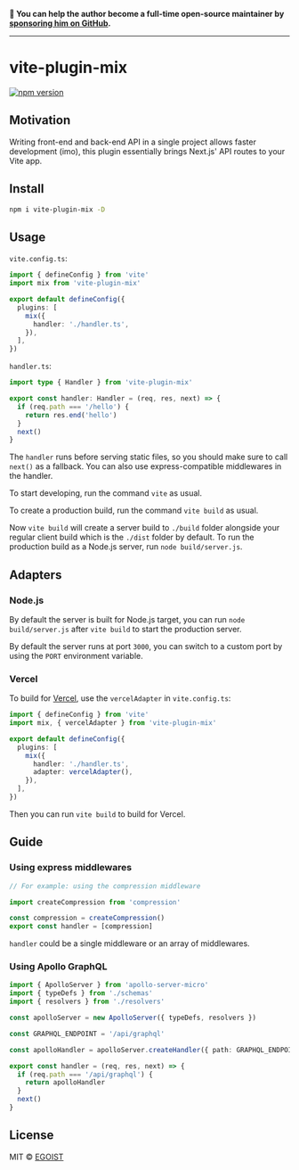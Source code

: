 **💛 You can help the author become a full-time open-source maintainer by [sponsoring him on GitHub](https://github.com/sponsors/egoist).**

---

# vite-plugin-mix

[![npm version](https://badgen.net/npm/v/vite-plugin-mix)](https://npm.im/vite-plugin-mix)

## Motivation

Writing front-end and back-end API in a single project allows faster development (imo), this plugin essentially brings Next.js' API routes to your Vite app.

## Install

```bash
npm i vite-plugin-mix -D
```

## Usage

`vite.config.ts`:

```ts
import { defineConfig } from 'vite'
import mix from 'vite-plugin-mix'

export default defineConfig({
  plugins: [
    mix({
      handler: './handler.ts',
    }),
  ],
})
```

`handler.ts`:

```ts
import type { Handler } from 'vite-plugin-mix'

export const handler: Handler = (req, res, next) => {
  if (req.path === '/hello') {
    return res.end('hello')
  }
  next()
}
```

The `handler` runs before serving static files, so you should make sure to call `next()` as a fallback. You can also use express-compatible middlewares in the handler.

To start developing, run the command `vite` as usual.

To create a production build, run the command `vite build` as usual.

Now `vite build` will create a server build to `./build` folder alongside your regular client build which is the `./dist` folder by default. To run the production build as a Node.js server, run `node build/server.js`.

## Adapters

### Node.js

By default the server is built for Node.js target, you can run `node build/server.js` after `vite build` to start the production server.

By default the server runs at port `3000`, you can switch to a custom port by using the `PORT` environment variable.

### Vercel

To build for [Vercel](https://vercel.com), use the `vercelAdapter` in `vite.config.ts`:

```ts
import { defineConfig } from 'vite'
import mix, { vercelAdapter } from 'vite-plugin-mix'

export default defineConfig({
  plugins: [
    mix({
      handler: './handler.ts',
      adapter: vercelAdapter(),
    }),
  ],
})
```

Then you can run `vite build` to build for Vercel.

## Guide

### Using express middlewares

```ts
// For example: using the compression middleware

import createCompression from 'compression'

const compression = createCompression()
export const handler = [compression]
```

`handler` could be a single middleware or an array of middlewares.

### Using Apollo GraphQL

```ts
import { ApolloServer } from 'apollo-server-micro'
import { typeDefs } from './schemas'
import { resolvers } from './resolvers'

const apolloServer = new ApolloServer({ typeDefs, resolvers })

const GRAPHQL_ENDPOINT = '/api/graphql'

const apolloHandler = apolloServer.createHandler({ path: GRAPHQL_ENDPOINT })

export const handler = (req, res, next) => {
  if (req.path === '/api/graphql') {
    return apolloHandler
  }
  next()
}
```

## License

MIT &copy; [EGOIST](https://github.com/sponsors/egoist)
